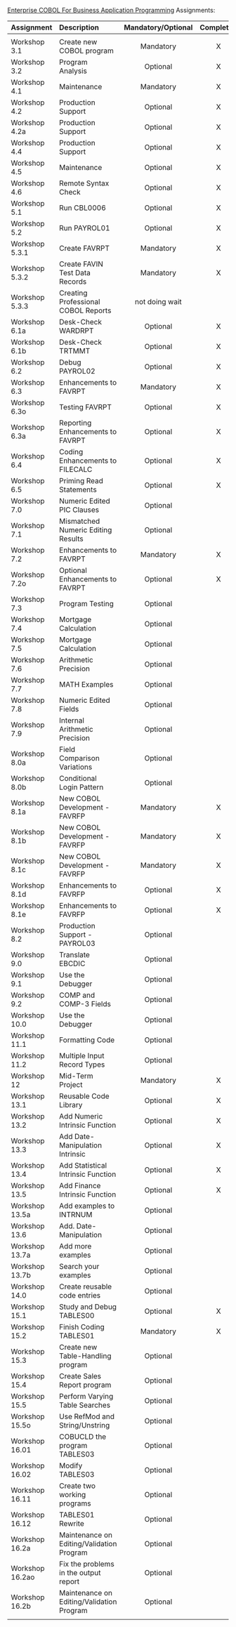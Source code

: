 [Enterprise COBOL For Business Application Programming](https://community.ibm.com/community/user/ibmz-and-linuxone/viewdocument/enterprise-cobol-for-business-appli?CommunityKey=b0dae4a8-74eb-44ac-86c7-90f3cd32909a&tab=librarydocuments) Assignments:

| Assignment     | Description                         | Mandatory/Optional | Completed | Submitted |
| :------------- | :---------------------------------- | :----------------: | :-------: | :-------: |
|                |                                     |                    |           |           |
| Workshop 3.1   | Create new COBOL program            |     Mandatory      |     X     |     X     |
| Workshop 3.2   | Program Analysis                    |      Optional      |     X     |           |
| Workshop 4.1   | Maintenance                         |     Mandatory      |     X     |     X     |
| Workshop 4.2   | Production Support                  |      Optional      |     X     |           |
| Workshop 4.2a  | Production Support                  |      Optional      |     X     |           |
| Workshop 4.4   | Production Support                  |      Optional      |     X     |           |
| Workshop 4.5   | Maintenance                         |      Optional      |     X     |           |
| Workshop 4.6   | Remote Syntax Check                 |      Optional      |     X     |           |
| Workshop 5.1   | Run CBL0006                         |      Optional      |     X     |           |
| Workshop 5.2   | Run PAYROL01                        |      Optional      |     X     |           |
| Workshop 5.3.1 | Create FAVRPT                       |     Mandatory      |     X     |     X     |
| Workshop 5.3.2 | Create FAVIN Test Data Records      |     Mandatory      |     X     |     X     |
| Workshop 5.3.3 | Creating Professional COBOL Reports |   not doing wait   |           |           |
| Workshop 6.1a  | Desk-Check WARDRPT                  |      Optional      |     X     |           |
| Workshop 6.1b  | Desk-Check TRTMMT                   |      Optional      |     X     |           |
| Workshop 6.2   | Debug PAYROL02                      |      Optional      |     X     |           |
| Workshop 6.3   | Enhancements to FAVRPT              |     Mandatory      |     X     |     X     |
| Workshop 6.3o  | Testing FAVRPT                      |      Optional      |     X     |     X     |
| Workshop 6.3a  | Reporting Enhancements to FAVRPT    |      Optional      |     X     |     X     |
| Workshop 6.4   | Coding Enhancements to FILECALC     |      Optional      |     X     |           |
| Workshop 6.5   | Priming Read Statements             |      Optional      |     X     |           |
| Workshop 7.0   | Numeric Edited PIC Clauses          |      Optional      |           |           |
| Workshop 7.1   | Mismatched Numeric Editing Results  |      Optional      |           |           |
| Workshop 7.2   | Enhancements to FAVRPT              |     Mandatory      |     X     |           |
| Workshop 7.2o  | Optional Enhancements to FAVRPT     |      Optional      |     X     |     X     | 7.2 + 7.2o.   |
| Workshop 7.3   | Program Testing                     |      Optional      |           |           |
| Workshop 7.4   | Mortgage Calculation                |      Optional      |           |           |
| Workshop 7.5   | Mortgage Calculation                |      Optional      |           |           |
| Workshop 7.6   | Arithmetic Precision                |      Optional      |           |           |
| Workshop 7.7   | MATH Examples                       |      Optional      |           |           |
| Workshop 7.8   | Numeric Edited Fields               |      Optional      |           |           |
| Workshop 7.9   | Internal Arithmetic Precision       |      Optional      |           |           |
| Workshop 8.0a  | Field Comparison Variations         |      Optional      |           |           |
| Workshop 8.0b  | Conditional Login Pattern           |      Optional      |           |           |
| Workshop 8.1a  | New COBOL Development - FAVRFP      |     Mandatory      |     X     |     X     |
| Workshop 8.1b  | New COBOL Development - FAVRFP      |     Mandatory      |     X     |     X     |
| Workshop 8.1c  | New COBOL Development - FAVRFP      |     Mandatory      |     X     |     X     | 8.1a,b and c. |
| Workshop 8.1d  | Enhancements to FAVRFP              |      Optional      |     X     |           |
| Workshop 8.1e  | Enhancements to FAVRFP              |      Optional      |     X     |           |
| Workshop 8.2   | Production Support - PAYROL03       |      Optional      |           |           |
| Workshop 9.0   | Translate EBCDIC                    |      Optional      |           |           |
| Workshop 9.1   | Use the Debugger                    |      Optional      |           |           |
| Workshop 9.2   | COMP and COMP-3 Fields              |      Optional      |           |           |
| Workshop 10.0  | Use the Debugger                    |      Optional      |           |           |
| Workshop 11.1  | Formatting Code                     |      Optional      |           |           |
| Workshop 11.2  | Multiple Input Record Types         |      Optional      |           |           |
| Workshop 12    | Mid-Term Project                    |     Mandatory      |     X     |     X     |
| Workshop 13.1  | Reusable Code Library               |      Optional      |     X     |           |
| Workshop 13.2  | Add Numeric Intrinsic Function      |      Optional      |     X     |           |
| Workshop 13.3  | Add Date-Manipulation Intrinsic     |      Optional      |     X     |           |
| Workshop 13.4  | Add Statistical Intrinsic Function  |      Optional      |     X     |           |
| Workshop 13.5  | Add Finance Intrinsic Function      |      Optional      |     X     |           |
| Workshop 13.5a | Add examples to INTRNUM             |      Optional      |           |           |
| Workshop 13.6  | Add. Date-Manipulation              |      Optional      |           |           |
| Workshop 13.7a | Add more examples                   |      Optional      |           |           |
| Workshop 13.7b | Search your examples                |      Optional      |           |           |
| Workshop 14.0  | Create reusable code entries        |      Optional      |           |           |
| Workshop 15.1  | Study and Debug TABLES00            |      Optional      |     X     |           |
| Workshop 15.2  | Finish Coding TABLES01              |     Mandatory      |     X     |     X     |
| Workshop 15.3  | Create new Table-Handling program   |      Optional      |           |           |
| Workshop 15.4  | Create Sales Report program         |      Optional      |           |           |
| Workshop 15.5  | Perform Varying Table Searches      |      Optional      |           |           |
| Workshop 15.5o | Use RefMod and String/Unstring      |      Optional      |           |           |
| Workshop 16.01 | COBUCLD the program TABLES03      |      Optional      |           |           |
| Workshop 16.02 | Modify TABLES03      |      Optional      |           |           |
| Workshop 16.11 | Create two working programs      |      Optional      |           |           |
| Workshop 16.12 | TABLES01 Rewrite      |      Optional      |           |           |
| Workshop 16.2a | Maintenance on Editing/Validation Program      |      Optional      |           |           |
| Workshop 16.2ao | Fix the problems in the output report      |      Optional      |           |           |
| Workshop 16.2b | Maintenance on Editing/Validation Program      |      Optional      |           |           |
|                |                                     |                    |           |           |

